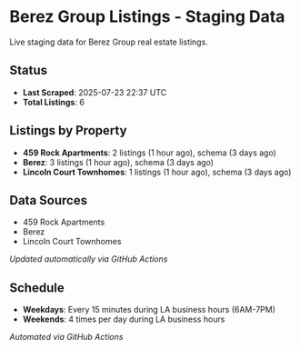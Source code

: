# Berez Group Listings - Staging Data

Live staging data for Berez Group real estate listings.

## Status

- **Last Scraped**: 2025-07-23 22:37 UTC
- **Total Listings**: 6

## Listings by Property

- **459 Rock Apartments**: 2 listings (1 hour ago), schema (3 days ago)
- **Berez**: 3 listings (1 hour ago), schema (3 days ago)
- **Lincoln Court Townhomes**: 1 listings (1 hour ago), schema (3 days ago)

## Data Sources

- 459 Rock Apartments
- Berez
- Lincoln Court Townhomes

*Updated automatically via GitHub Actions*

## Schedule

- **Weekdays**: Every 15 minutes during LA business hours (6AM-7PM)
- **Weekends**: 4 times per day during LA business hours

*Automated via GitHub Actions*
